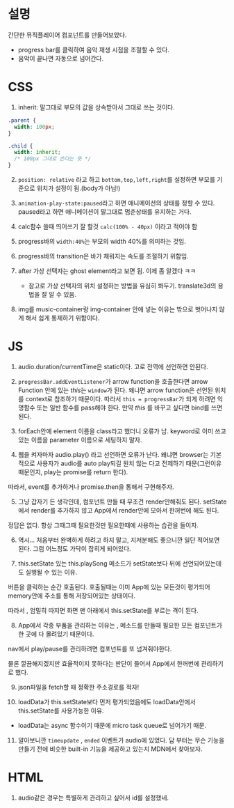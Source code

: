 # 설명

간단한 뮤직플레이어 컴포넌트를 만들어보았다.

- progress bar를 클릭하여 음악 재생 시점을 조절할 수 있다.
- 음악이 끝나면 자동으로 넘어간다.

# CSS

1. inherit: 말그대로 부모의 값을 상속받아서 그대로 쓰는 것이다.

```css
.parent {
  width: 100px;
}

.child {
  width: inherit;
  /* 100px 그대로 쓴다는 뜻 */
}
```

2. `position: relative` 라고 하고 `bottom,top,left,right`를 설정하면 부모를 기준으로 위치가 설정이 됨.(body가 아님!)

3. `animation-play-state:paused`라고 하면 애니메이션의 상태를 정할 수 있다. paused라고 하면 애니메이션이 말그대로 멈춘상태를 유지하는 거다.

4. calc함수 쓸때 띄어쓰기 잘 할것
   `calc(100% - 40px)` 이라고 적어야 함

5. progress바의 `width:40%`는 부모의 width 40%를 의미하는 것임.

6. progress바의 transition은 바가 채워지는 속도를 조절하기 위함임.

7. after 가상 선택자는 ghost element라고 보면 됨. 이제 좀 알겠다 ㅋㅋ

   - 참고로 가상 선택자의 위치 설정하는 방법을 유심히 봐두기. translate3d의 용법을 잘 알 수 있음.

8. img를 music-container랑 img-container 안에 넣는 이유는 밖으로 벗어나지 않게 해서 쉽게 통제하기 위함이다.

# JS

1. audio.duration/currentTime은 static이다. 고로 전역에 선언하면 안된다.

2. `progressBar.addEventListener`가 arrow function을 호출한다면 arrow Function 안에 있는 *this*는 `window`가 된다. 왜냐면 arrow function은 선언된 위치를 context로 참조하기 때문이다. 따라서 `this = progressBar`가 되게 하려면 익명함수 또는 일반 함수를 pass해야 한다. 만약 _this_ 를 바꾸고 싶다면 bind를 쓰면 된다.

3. forEach안에 element 이름을 class라고 했더니 오류가 남. keyword로 이미 쓰고 있는 이름을 parameter 이름으로 세팅하지 말자.

4. 웹을 켜자마자 audio.play() 라고 선언하면 오류가 난다. 왜냐면 browser는 기본적으로 사용자가 audio를 auto play되길 원치 않는 다고 전제하기 때문(그런이유 때문인지, play는 promise를 return 한다).

따라서, event를 추가하거나 promise.then을 통해서 구현해주자.

5. 그냥 갑자기 든 생각인데, 컴포넌트 만들 때 무조건 render안해줘도 된다. setState에서 render를 추가하지 않고 App에서 render안에 모아서 한꺼번에 해도 된다.

정답은 없다. 항상 그때그때 필요한것만 필요한때에 사용하는 습관을 들이자.

6. 역시... 처음부터 완벽하게 하려고 하지 말고, 지저분해도 좋으니깐 일단 적어보면 된다. 그럼 어느정도 가닥이 잡히게 되어있다.

7. this.setState 있는 this.playSong 메소드가 setState보다 뒤에 선언되어있는데도 실행될 수 있는 이유.

버튼을 클릭하는 순간 호출된다. 호출될때는 이미 App에 있는 모든것이 평가되어 memory안에 주소를 통해 저장되어있는 상태이다.

따라서 , 엄밀히 따지면 화면 맨 아래에서 this.setState를 부르는 격이 된다.

8. App에서 각종 부품을 관리하는 이유는 , 메소드를 만들때 필요한 모든 컴포넌트가 한 곳에 다 몰려있기 때문이다.

nav에서 play/pause를 관리하려면 컴포넌트를 또 넘겨줘야한다.

물론 깔끔해지겠지만 효율적이지 못하다는 판단이 들어서 App에서 한꺼번에 관리하기로 했다.

9. json파일을 fetch할 때 정확한 주소경로를 적자!

10. loadData가 this.setState보다 먼저 평가되었음에도 loadData안에서 this.setState를 사용가능한 이유.

- loadData는 async 함수이기 때문에 micro task queue로 넘어가기 때문.

11. 알아보니깐 `timeupdate` , `ended` 이벤트가 audio에 있었다. 담 부터는 무슨 기능을 만들기 전에 비슷한 built-in 기능을 제공하고 있는지 MDN에서 찾아보자.

# HTML

1. audio같은 경우는 특별하게 관리하고 싶어서 id를 설정했네.
